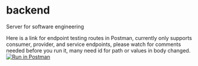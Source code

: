 # backend

Server for software engineering

Here is a link for endpoint testing routes in Postman, currently only supports consumer, provider, and service endpoints, please watch for comments needed before you run it, many need id for path or values in body changed.
[![Run in Postman](https://run.pstmn.io/button.svg)](https://app.getpostman.com/run-collection/cb0f5628be921f3c5fdb)
